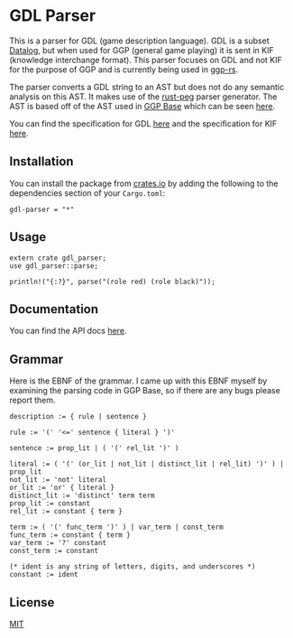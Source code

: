 GDL Parser
==========

This is a parser for GDL (game description language). GDL is a subset [Datalog](https://en.wikipedia.org/wiki/Datalog), but when used for GGP (general game playing) it is sent in KIF (knowledge interchange format). This parser focuses on GDL and not KIF for the purpose of GGP and is currently being used in [ggp-rs](https://github.com/gsingh93/ggp-rs).

The parser converts a GDL string to an AST but does not do any semantic analysis on this AST. It makes use of the [rust-peg](https://github.com/kevinmehall/rust-peg) parser generator. The AST is based off of the AST used in [GGP Base](https://github.com/ggp-org/ggp-base) which can be seen [here](http://www.ggp.org/developers/gdl.html).

You can find the specification for GDL [here](http://logic.stanford.edu/classes/cs227/2013/readings/gdl_spec.pdf) and the specification for KIF [here](http://logic.stanford.edu/kif/Hypertext/kif-manual.html).

Installation
------------

You can install the package from [crates.io](https://crates.io/) by adding the following to the dependencies section of your `Cargo.toml`:

```
gdl-parser = "*"
```

Usage
-----

```
extern crate gdl_parser;
use gdl_parser::parse;

println!("{:?}", parse("(role red) (role black)"));
```

Documentation
-------------

You can find the API docs [here](https://gsingh93.github.io/gdl-parser/doc/gdl_parser/).

Grammar
-------

Here is the EBNF of the grammar. I came up with this EBNF myself by examining the parsing code in GGP Base, so if there are any bugs please report them.

```
description := { rule | sentence }

rule := '(' '<=' sentence { literal } ')'

sentence := prop_lit | ( '(' rel_lit ')' )

literal := ( '(' (or_lit | not_lit | distinct_lit | rel_lit) ')' ) | prop_lit
not_lit := 'not' literal
or_lit := 'or' { literal }
distinct_lit := 'distinct' term term
prop_lit := constant
rel_lit := constant { term }

term := ( '(' func_term ')' ) | var_term | const_term
func_term := constant { term }
var_term := '?' constant
const_term := constant

(* ident is any string of letters, digits, and underscores *)
constant := ident
```

License
-------

[MIT](https://github.com/gsingh93/gdl-parser/blob/master/LICENSE.txt)
